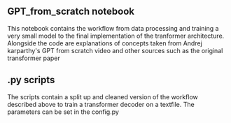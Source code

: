## GPT_from_scratch notebook
This notebook contains the workflow from data processing and training a very small model to the final implementation of the tranformer architecture. <br>
Alongside the code are explanations of concepts taken from Andrej karparthy's GPT from scratch video and other sources such as the original transformer paper

## .py scripts
The scripts contain a split up and cleaned version of the workflow described above to train a transformer decoder on a textfile. The parameters can be set in the config.py

